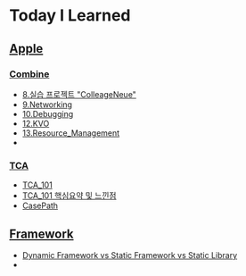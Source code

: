 # Today I Learned

## [Apple](./Apple)


### [Combine](./Apple/Combine)

* [8.실습 프로젝트 "ColleageNeue"](./Apple/Combine/8.실습_프로젝트_"ColleageNeue".md)
* [9.Networking](./Apple/Combine/9.Networking.md)
* [10.Debugging](./Apple/Combine/10.Debugging.md)
* [12.KVO](./Apple/Combine/12.KVO.md)
* [13.Resource_Management](./Apple/Combine/13.Resource_Management.md)
* 

### [TCA](./Apple/TCA)

* [TCA_101](./Apple/TCA/TCA_101.md)
* [TCA_101 핵심요약 및 느낀점](./Apple/TCA/TCA_101_after.md)
* [CasePath](./Apple/TCA/CasePath.md)

## [Framework](./Apple/Framework)

* [Dynamic Framework vs Static Framework vs Static Library](./Apple/Framework/DynamicFramework_StaticFramework_StaticLibrary.md)
* 

